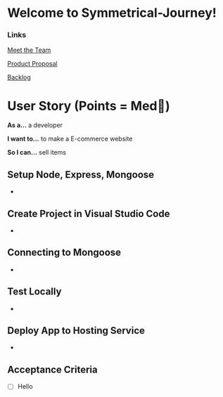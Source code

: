 # Welcome to Symmetrical-Journey!

### Links

[Meet the Team](https://github.com/maceyraejones/symmetrical-journey/wiki)

[Product Proposal](https://github.com/maceyraejones/symmetrical-journey/wiki/Product-Proposal)

[Backlog](https://github.com/maceyraejones/symmetrical-journey/projects/1)

# User Story (Points = Med👕)

**As a...** a developer


**I want to...** to make a E-commerce website


**So I can...** sell items 


## Setup Node, Express, Mongoose
- 

## Create Project in Visual Studio Code
- 

## Connecting to Mongoose
- 

## Test Locally
- 

## Deploy App to Hosting Service
- 

## Acceptance Criteria 
- [ ] Hello
